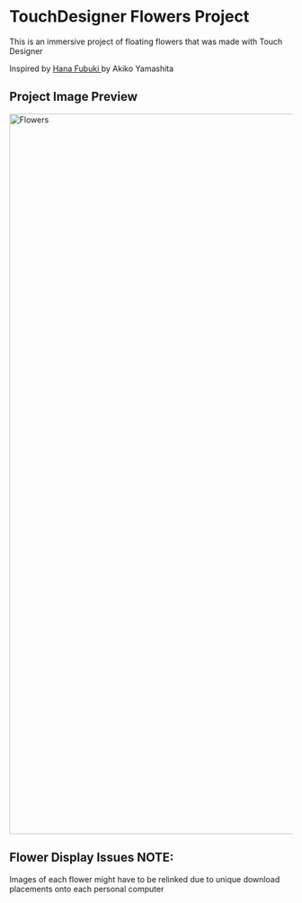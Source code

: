 # TouchDesigner Flowers Project

This is an immersive project of floating flowers that was made with Touch Designer

Inspired by [Hana Fubuki ](https://www.youtube.com/watch?v=ADtM2_awSj8) by Akiko Yamashita

## Project Image Preview
<img width="1280" alt="Flowers" src="https://github.com/egd3025/TouchDesigner-Flowers/assets/113457405/5f47f5b5-446a-45af-ae0e-58a13bfab957">

## Flower Display Issues NOTE:
Images of each flower might have to be relinked due to unique download placements onto each personal computer

